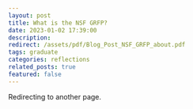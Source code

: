 ```yaml
---
layout: post
title: What is the NSF GRFP?
date: 2023-01-02 17:39:00
description: 
redirect: /assets/pdf/Blog_Post_NSF_GRFP_about.pdf
tags: graduate
categories: reflections 
related_posts: true
featured: false
---
```


Redirecting to another page.
